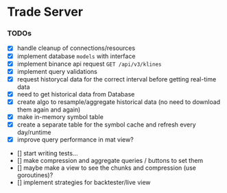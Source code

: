 # Trade Server

### TODOs
* [x] handle cleanup of connections/resources
* [x] implement database `models` with interface
* [x] implement binance api request `GET /api/v3/klines`
* [x] implement query validations
* [x] request historycal data for the correct interval before getting real-time data
* [x] need to get historical data from Database
* [x] create algo to resample/aggregate historical data (no need to download them again and again)
* [x] make in-memory symbol table
* [x] create a separate table for the symbol cache and refresh every day/runtime
* [x] improve query performance in mat view?
* [] start writing tests...
* [] make compression and aggregate queries / buttons to set them
* [] maybe make a view to see the chunks and compression (use goroutines)?
* [] implement strategies for backtester/live view
